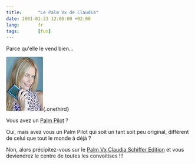 ```yaml
---
title:      "Le Palm Vx de Claudia"
date: 2001-01-23 12:00:00 +02:00
lang:       fr
tags:       [fun]
---
```


Parce qu'elle le vend bien…

![](claudia-schiffer.jpg){.onethird}

Vous avez un [Palm Pilot](http://www.palm.com/products/) ?

Oui, mais avez vous un Palm Pilot qui soit un tant soit peu original, différent de celui que tout le monde à déjà ?

Non, alors précipitez-vous sur le [Palm Vx Claudia Schiffer Edition](http://www.claudiaschiffer.com/store/) et vous deviendrez le centre de toutes les convoitises !!!
